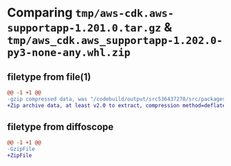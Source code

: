 # Comparing `tmp/aws-cdk.aws-supportapp-1.201.0.tar.gz` & `tmp/aws_cdk.aws_supportapp-1.202.0-py3-none-any.whl.zip`

## filetype from file(1)

```diff
@@ -1 +1 @@
-gzip compressed data, was "/codebuild/output/src536437278/src/packages/@aws-cdk/aws-supportapp/dist/python/aws-cdk.aws-supportapp-1.201.0.tar", last modified: Wed May 10 17:09:17 2023, max compression
+Zip archive data, at least v2.0 to extract, compression method=deflate
```

## filetype from diffoscope

```diff
@@ -1 +1 @@
-GzipFile
+ZipFile
```

